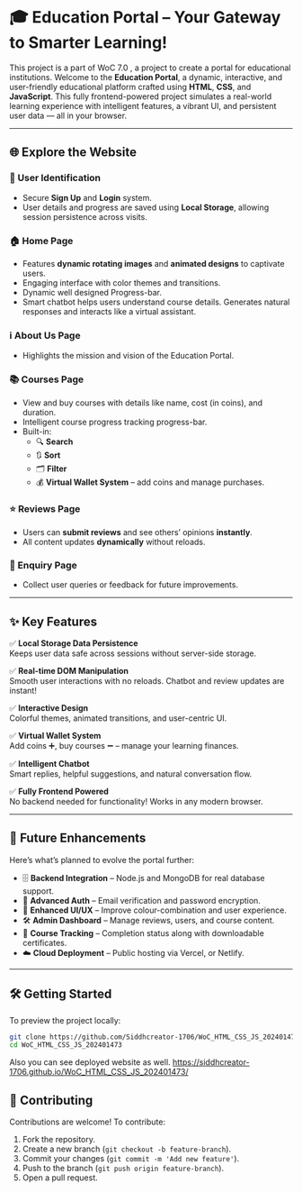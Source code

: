 # 🎓 Education Portal – Your Gateway to Smarter Learning!

This project is a part of WoC 7.0 , a project to create a portal for educational institutions. Welcome to the **Education Portal**, a dynamic, interactive, and user-friendly educational platform crafted using **HTML**, **CSS**, and **JavaScript**. This fully frontend-powered project simulates a real-world learning experience with intelligent features, a vibrant UI, and persistent user data — all in your browser.

---

## 🌐 Explore the Website

### 🔐 User Identification
- Secure **Sign Up** and **Login** system.
- User details and progress are saved using **Local Storage**, allowing session persistence across visits.

### 🏠 Home Page
- Features **dynamic rotating images** and **animated designs** to captivate users.
- Engaging interface with color themes and transitions.
- Dynamic well designed Progress-bar.
- Smart chatbot helps users understand course details. Generates natural responses and interacts like a virtual assistant.

### ℹ️ About Us Page
- Highlights the mission and vision of the Education Portal.

### 📚 Courses Page
- View and buy courses with details like name, cost (in coins), and duration.
- Intelligent course progress tracking progress-bar. 
- Built-in:
  - 🔍 **Search**
  - 🔃 **Sort**
  - 🗂️ **Filter**
  - 💰 **Virtual Wallet System** – add coins and manage purchases.

### ⭐ Reviews Page
- Users can **submit reviews** and see others’ opinions **instantly**.
- All content updates **dynamically** without reloads.

### 📨 Enquiry Page
- Collect user queries or feedback for future improvements.

---

## ✨ Key Features

✅ **Local Storage Data Persistence**  
Keeps user data safe across sessions without server-side storage.

✅ **Real-time DOM Manipulation**  
Smooth user interactions with no reloads. Chatbot and review updates are instant!

✅ **Interactive Design**  
Colorful themes, animated transitions, and user-centric UI.

✅ **Virtual Wallet System**  
Add coins ➕, buy courses ➖ – manage your learning finances.

✅ **Intelligent Chatbot**  
Smart replies, helpful suggestions, and natural conversation flow.

✅ **Fully Frontend Powered**  
No backend needed for functionality! Works in any modern browser.

---

## 🔮 Future Enhancements

Here’s what’s planned to evolve the portal further:

- 🗄️ **Backend Integration** – Node.js and MongoDB for real database support.
- 🔐 **Advanced Auth** – Email verification and password encryption.
- 📱 **Enhanced UI/UX** – Improve colour-combination and user experience.
- 🛠️ **Admin Dashboard** – Manage reviews, users, and course content.
- 🧾 **Course Tracking** – Completion status along with downloadable certificates.
- ☁️ **Cloud Deployment** – Public hosting via Vercel, or Netlify.

---

## 🛠️ Getting Started

To preview the project locally:

```sh
git clone https://github.com/Siddhcreator-1706/WoC_HTML_CSS_JS_202401473.git
cd WoC_HTML_CSS_JS_202401473
```

Also you can see deployed website as well.
https://siddhcreator-1706.github.io/WoC_HTML_CSS_JS_202401473/

## 🤝 Contributing
Contributions are welcome! To contribute:
1. Fork the repository.
2. Create a new branch (`git checkout -b feature-branch`).
3. Commit your changes (`git commit -m 'Add new feature'`).
4. Push to the branch (`git push origin feature-branch`).
5. Open a pull request.
